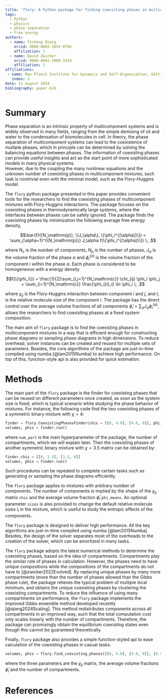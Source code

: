 ```yaml
---
title: 'flory: A Python package for finding coexisting phases in multicomponent mixtures'
tags:
  - Python
  - physics
  - phase separation
  - free energy
authors:
  - name: Yicheng Qiang
    orcid: 0000-0003-2053-079X
    affiliation: 1
  - name: David Zwicker
    orcid: 0000-0002-3909-3334
    affiliation: 1
affiliations:
 - name: Max Planck Institute for Dynamics and Self-Organization, Göttingen, Germany
   index: 1
date: 11 August 2024
bibliography: paper.bib
---
```


# Summary

Phase separation is an intrinsic property of multicomponent systems and is widely observed in many fields, ranging from the simple demixing of oil and water to the condensation of biomolecules in cell.
In theory, the phase separation of multicomponent systems can lead to the coexistence of multiple phases, which in principle can be determined by solving the balancing equations between phases.
The information of coexisting phases can provide useful insights and act as the start point of more sophisticated models in many physical systems.  
However, due to the coupling the many nonlinear equations and the unknown number of coexisting phases in multicomponent mixtures, such task is nontrivial even with the minimal model, such as the Flory-Huggins model.

The `flory` python package presented in this paper provides convenient tools for the researchers to find the coexisting phases of multicomponent mixtures with Flory-Huggins interactions.
The package focuses on the coexisting phases in thermodynamically large systems, where the interfaces between phases can be safely ignored.
The package finds the coexisting phases by minimization the following average free energy density,

$$\bar{f}({N_\mathrm{p}}, \{J_\alpha\}, \{\phi_i^{(\alpha)}\}) = \sum_{\alpha=1}^{{N_\mathrm{p}}} J_\alpha f(\{\phi_i^{(\alpha)}\}) \; ,$$

where $N_\mathrm{c}$ is the number of components, $N_\mathrm{p}$ is the number of phases, $J_\alpha$ is the volume fraction of the phase $\alpha$ and $\phi_i^{(\alpha)}$ is the volume fraction of the component $i$ within the phase $\alpha$.
Each phase is considered to be homogeneous with a energy density

$$f(\{\phi_i\}) = \frac{1}{2}\sum_{i,j=1}^{N_\mathrm{c}} \chi_{ij} \phi_i \phi_j + \sum_{i=1}^{N_\mathrm{c}} \frac{\phi_i}{l_i} \ln \phi_i \; ,$$

where $\chi_{ij}$ is the Flory-Huggins interaction between component $i$ and $j$, and $l_i$ is the relative molecule size of the component $i$.
The package has the direct control over the average volume fractions of all components $\bar{\phi}_i = \sum_\alpha J_\alpha \phi_i^{(\alpha)}$, allows the researchers to find coexisting phases at a fixed system composition.

The main aim of `flory` package is to find the coexisting phases in multicomponent mixtures in a way that is efficient enough for constructing phase diagrams or sampling phase diagrams in high dimensions.
To reduce overhead, solver instances can be created and reused for multiple sets of parameters.
Besides, the core algorithms of the package are just-in-time compiled using numba [@lam2015Numba] to achieve high performance.
On top of this, function-style api is also provided for quick estimation.

# Methods

The main part of the `flory` package is the finder for coexisting phases that can be reused on different parameters once created, as soon as the system size is fixed, which is typical scenario while studying the phase behavior of mixtures.
For instance, the following code find the two coexisting phases of a symmetric binary mixture with $\chi=4$:
```python
finder = flory.CoexistingPhasesFinder(chis = [[0, 4.0], [4.0, 0]], phi_means = [0.5, 0.5], num_part = 16)
volumes, phis = finder.run()
```
where `num_part` is the main hyperparameter of the package, the number of compartments, which we will explain later.
Then the coexisting phases of another symmetric binary mixture with $\chi=3.5$ matrix can be obtained by:
```python
finder.chis = [[0, 3.5], [3.5, 0]]
volumes, phis = finder.run()
```
Such procedures can be repeated to complete certain tasks such as generating or sampling the phase diagrams efficiently.

The `flory` package applies to mixtures with arbitrary number of components.
The number of components is implied by the shape of the $\chi_{ij}$ matrix `chis` and the average volume fraction $\bar{\phi}_i$ `phi_means`. 
An optional parameter `sizes` is also provided to change the default relative molecule sizes $l_i$ in the mixture, which is useful to study the entropic effects of the components. 

The `flory` package is designed to deliver high performance.
All the key algorithms are just-in-time compiled using numba [@lam2015Numba].
Besides, the design of the solver separates most of the overheads to the creation of the solver, which can be amortized in many tasks.

The `flory` package adopts the latest numerical methods to determine the coexisting phases, based on the idea of compartments.
Compartments play the similar role of phases in calculation.
However, the phases need to have unique compositions while the compositions of the compartments do not have to [@zwicker2022Evolved].
By replacing unique phases by many more compartments (more than the number of phases allowed than the Gibbs phase rule), the package relieves the typical problem of multiple local minimum, and obtains the unique coexisting phases by clustering the coexisting compartments.
To reduce the influence of using many compartments on performance, the `flory` package implements the improved Gibbs ensemble method developed recently [@qiang2024Scaling].
This method redistributes components across all compartments in an improved way, such that the total computation cost only scales linearly with the number of compartments.
Therefore, the package can promisingly obtain the equilibrium coexisting states even though this cannot be guaranteed theoretically. 

Finally, `flory` package also provides a simple function-styled api to ease calculation of the coexisting phases in casual tasks:
```python
volumes, phis = flory.find_coexisting_phases([[0, 4.0], [4.0, 0]], [0.5, 0.5], 16) 
```
where the three parameters are the $\chi_{ij}$ matrix, the average volume fractions $\bar{\phi}_i$ and the number of compartments.

# References